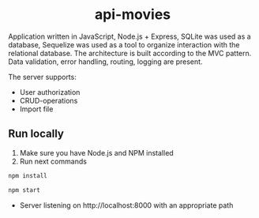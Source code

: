<h1 align="center">api-movies</h1>

Application written in JavaScript, Node.js + Express, SQLite was used as a database, Sequelize was used as a tool to organize interaction with the relational database. The architecture is built according to the MVC pattern. Data validation, error handling, routing, logging are present. 

The server supports: 
* User authorization  
* CRUD-operations 
* Import file

## Run locally

1. Make sure you have Node.js and NPM installed
2. Run next commands
```bash
npm install
``` 
```bash
npm start
```
* Server listening on http://localhost:8000 with an appropriate path
